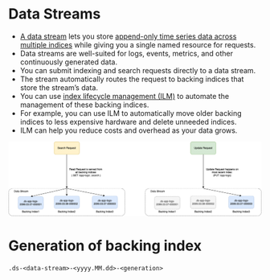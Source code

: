 
# Data Streams
- [A data stream](https://www.elastic.co/guide/en/elasticsearch/reference/current/data-streams.html#data-streams) lets you store [append-only time series data across multiple indices](../../Glossaries/DataStructuresDB/AppendOnlyProperty.md) while giving you a single named resource for requests.
- Data streams are well-suited for logs, events, metrics, and other continuously generated data.
- You can submit indexing and search requests directly to a data stream. 
- The stream automatically routes the request to backing indices that store the stream’s data. 
- You can use [index lifecycle management (ILM)](https://www.elastic.co/guide/en/elasticsearch/reference/current/index-lifecycle-management.html) to automate the management of these backing indices. 
- For example, you can use ILM to automatically move older backing indices to less expensive hardware and delete unneeded indices. 
- ILM can help you reduce costs and overhead as your data grows.

![img.png](assests/ElasticSearch-DataStream.png)


# Generation of backing index

````
.ds-<data-stream>-<yyyy.MM.dd>-<generation>
````